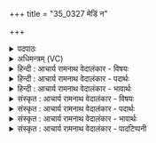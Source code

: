 +++
title = "35_0327 मेडिं न"

+++
<details><summary>पदपाठः</summary>

मे꣣डि꣢म्। न। त्वा꣣। वज्रि꣡ण꣢म्। भृ꣣ष्टिम꣡न्त꣢म्। पु꣣रुधस्मा꣡न꣢म्। पु꣣रु। धस्मा꣡न꣢म्। वृ꣣षभ꣢म्। स्थि꣣र꣡प्स्नु꣢म्। स्थि꣣र꣢। प्स्नु꣣म्। करो꣡षि꣢। अ꣡र्यः꣢꣯। त꣡रु꣢꣯षीः। दु꣣वस्युः꣢। इ꣡न्द्र꣢꣯। द्यु꣣क्ष꣢म्। द्यु꣣। क्ष꣢म्। वृ꣣त्रह꣡ण꣢म्। वृ꣣त्र। ह꣡न꣢꣯म्। गृ꣣णीषे। ३२७।
</details>

<details><summary>अधिमन्त्रम् (VC)</summary>

- इन्द्रः
- वामदेवो गोतमः
- त्रिष्टुप्
- धैवतः
- ऐन्द्रं काण्डम्
</details>

<details><summary>हिन्दी : आचार्य रामनाथ वेदालंकार - विषयः</summary>

अगले मन्त्र में यह विषय है कि कैसे परमात्मा की मैं किसके समान स्तुति करता हूँ।
</details>

<details><summary>हिन्दी : आचार्य रामनाथ वेदालंकार - पदार्थः</summary>

पदार्थान्वय -  हे (इन्द्र) परमैश्वर्यवन् परमात्मन् ! (दुवस्युः) आपकी पूजा की चाहवाला मैं (वज्रिणम्) दुष्टों को दण्डित करनेवाले, (भृष्टिमन्तम्) दीप्तिमान्, शत्रु को भून डालनेवाले तेज से युक्त, (पुरुधस्मानम्) बहुतों के धारणकर्ता, (वृषभम्) सुख आदि की वर्षा करनेवाले, (स्थिरप्स्नुम्) स्थिर रूपवाले अर्थात् स्थिर गुण, कर्म, स्वभाव से युक्त, (द्युक्षम्) कर्तव्याकर्तव्य का प्रकाश देनेवाले, (वृत्रहणम्) पापों के विनाशक (त्वा) आपकी (मेडिं न) भूमि को वर्षा से सींचनेवाले अथवा विद्युद्गर्जना के आश्रयभूत बादल के समान अर्थात् जैसे वर्षा का इच्छक कोई मनुष्य बादल की बार-बार प्रशंसा करता है, वैसे (गृणीषे) स्तुति करता हूँ। हे परमात्मन् ! आप (अरीः) प्रजाओं को (तरुषीः) आपत्तियों को पार करने में अथवा शत्रु-विनाश में समर्थ (करोषि) कर देते हो ॥५॥ इस मन्त्र में उपमालङ्कार है। ‘करोष्यर्यस्तरुषीः’ इस कारणात्मक वाक्य से स्तुतिरूप कार्य का समर्थन होने से अर्थान्तरन्यास भी है ॥५॥
</details>

<details><summary>हिन्दी : आचार्य रामनाथ वेदालंकार - भावार्थः</summary>

भावार्थ -  जैसे वर्षा चाहनेवाले किसान लोग वर्षक मेघ की पुनः पुनः प्रशंसा करते हैं, वैसे ही श्रेष्ठ गुण-कर्म-स्वभाववाले, सुख-समृद्धि की वर्षा करनेवाले परमेश्वर की सबको प्रशंसा और उपासना करनी चाहिए ॥५॥
</details>

<details><summary>संस्कृत : आचार्य रामनाथ वेदालंकार - विषयः</summary>

अथ कीदृशं परमात्मानमहं कमिव स्तौमीत्याह।
</details>

<details><summary>संस्कृत : आचार्य रामनाथ वेदालंकार - पदार्थः</summary>

पदार्थान्वय -  हे (इन्द्र) परमैश्वर्यवन् परमात्मन् ! (दुवस्युः) परिचरणेच्छुः। दुवस्यतिः परिचरणकर्मा। निघं० ३।५। अहम् (वज्रिणम्) दुष्टानामुपरि उद्यतदण्डम्, (भृष्टिमन्तम्१) दीप्तिमन्तम्, शत्रुभर्जकतेजोयुक्तमित्यर्थः। भृष्टिः भर्जकं तेजः। भृजी भर्जने धातोः क्तिनि रूपम्। तद्वन्तम्। (पुरुधस्मानम्२) बहूनां धारकम्। दधातेरौणादिको मन् प्रत्ययः धातोश्च धसादेशः। (वृषभम्) सुखादीनां वर्षितारम्, (स्थिरप्स्नुम्३) स्थिररूपम्, स्थिरगुणकर्मस्वभावम् इत्यर्थः। प्सु इति रूपनाम निघं० ३।७। नकारोपजनश्छान्दसः। (द्युक्षम्) द्यां प्रकाशं क्षाययति विवासयति यस्तम् कर्तव्याकर्तव्यप्रकाशप्रदातारमित्यर्थः, (वृत्रहणम्) पापानां हन्तारम् (त्वा) त्वाम् (मेडिं न४) सेचकं, माध्यमिक्या वाच आश्रयभूतं पर्जन्यमिव। मेहति सिञ्चतीति मेडिः पर्जन्यः, मिह सेचने। यद्वा, मेडिरिति वाङ्नामसु पठितम्। निघं० १।१०। इह लक्षणया माध्यमिक्या वाच आश्रयभूतः पर्जन्यो गृह्यते। यथा वर्षार्थी कश्चित् पर्जन्यं भूयो भूयः स्तौति तथेत्यर्थः। (गृणीषे) स्तौमि। गृणातिः अर्चतिकर्मा। निघं० ३।१४। ‘सिब्बहुलं लेटि। अ० ३।१।३४’ इति सिबागमः। लेटि उत्तमैकवचने रूपम्। हे परमात्मन् ! त्वम् (अर्यः५) अरीः प्रजाः। प्रजा वा अरी। श० ३।९।४।२१। प्रजावाचिनः अरीशब्दात् शसि, ‘वा छन्दसि। अ० ६।१।१०६’ इति विकल्पतया पूर्वसवर्णस्य निषेधे तदभावे यणादेशे रूपम्। (तरुषीः) आपत्तरणसमर्थाः शत्रुविनाशसमर्था वा। तॄ प्लवनसंतरणयोरिति धातोर्बाहुलकादौणादिकः उषच् प्रत्ययः, ततो ङीप्। यद्वा तरुष्यतिः हन्तिकर्मा निरु० ५।२। (करोषि) विधत्से ॥५॥ अत्रोपमालङ्कारः। ‘करोष्यर्यस्तरुषीः’ इति कारणवाक्येन स्तवनरूपस्य कार्यस्य समर्थनादर्थान्तरन्यासोऽपि ॥५॥
</details>

<details><summary>संस्कृत : आचार्य रामनाथ वेदालंकार - भावार्थः</summary>

भावार्थ -  यथा वर्षार्थिनः कृषीवला वृष्टिप्रदायकं मेघं पुनः पुनः प्रशंसन्ति, तथैव श्रेष्ठगुणकर्मस्वभावः सुखसमृद्धिवर्षकः परमेश्वरः सर्वैः प्रशंसनीय उपासनीयश्च ॥५॥
</details>

<details><summary>संस्कृत : आचार्य रामनाथ वेदालंकार - पादटिप्पनी</summary>

टिप्पनी -   १. भृष्टिः भ्राजतेः दीप्तिकर्मणो रूपम्। दीप्तिमन्तम्—इति भ०। शत्रूणां भर्जनवन्तम्—इति सा०। २. पूर्विति धननाम। धस्मानमिति धसि सहने इत्यस्येदं रूपम्। धनानां सहनशीलम्—इति वि०। दधातेर्धस्मा। पुरूणां बहूनां विश्वेषां धारकम्—इति भ०। बहूनाम् उदकानां धारकम्। यद्वा वर्णव्यत्ययः। पुरूणां बहूनां दासयितारं शत्रूणां क्षपयितारम्—इति सा०। ३. स्थिरः चिरन्तनः स्थविरश्चासौ प्स्नुश्च, तं स्थिरप्स्नुम्, चिरन्तनं हविषां भक्षयितारमित्यर्थः—इति वि०। प्सु इति रूपनाम। तत्र नकार उपजनः। स्थिरदेहम्—इति भ०। स्थिररूपम्—इति सा०। ४. मेडिरिति वाङ्नाम। अन्तर्णीतमत्वर्थं द्रष्टव्यम्। मेडिमन्तम् वाग्मिनमित्यर्थः—इति वि०। मेडिं न वाचमिव। यथा वाचं सरस्वतीं स्तुवन्ति तथा—इति भ०। माध्यमिकीं वृष्टिप्रदां वाचमिव, तां यथा वृष्ट्यर्थं स्तुवन्ति तद्वत्—इति सा०। ५. यस्त्वं करोषि अर्यः ईश्वरः, तरुषीः, तरुष्यतिः वधकर्मा, वधेन सङ्ग्रामो लक्ष्यते, सङ्ग्राममित्यर्थः—इति वि०। अर्यः अरीः, आर्यकर्मसु स्थिताः यज्वानः, तत्सम्बन्धिनीः प्रजाः तरुषीः आपदां तारिकाः करोषि—इति भ०। अर्यः अरीन् अस्मद्विरोधिनः तरुषीः तारकान् जेतॄनस्मान् करोषि। यद्वा तरुषीः तरणस्वभावान्। पक्षद्वयेऽपि लिङ्गव्यत्ययः। अर्यः अरीनस्माकं शत्रून् करोषि, उपक्षीणानिति शेषः—इति सा०।
</details>